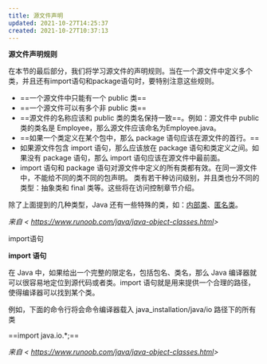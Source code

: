 ```yaml
---
title: 源文件声明
updated: 2021-10-27T14:25:37
created: 2021-10-27T10:37:13
---
```


**源文件声明规则**

在本节的最后部分，我们将学习源文件的声明规则。当在一个源文件中定义多个类，并且还有import语句和package语句时，要特别注意这些规则。
- ==一个源文件中只能有一个 public 类==
- ==一个源文件可以有多个非 public 类==
- ==源文件的名称应该和 public 类的类名保持一致==。例如：源文件中 public 类的类名是 Employee，那么源文件应该命名为Employee.java。
- ==如果一个类定义在某个包中，那么 package 语句应该在源文件的首行。==
- 如果源文件包含 import 语句，那么应该放在 package 语句和类定义之间。如果没有 package 语句，那么 import 语句应该在源文件中最前面。
- import 语句和 package 语句对源文件中定义的所有类都有效。在同一源文件中，不能给不同的类不同的包声明。
类有若干种访问级别，并且类也分不同的类型：抽象类和 final 类等。这些将在访问控制章节介绍。

除了上面提到的几种类型，Java 还有一些特殊的类，如：[内部类](https://www.runoob.com/java/java-inner-class.html)、[匿名类](https://www.runoob.com/java/java-anonymous-class.html)。

*来自 \< <https://www.runoob.com/java/java-object-classes.html>\>*

import语句

**import 语句**

在 Java 中，如果给出一个完整的限定名，包括包名、类名，那么 Java 编译器就可以很容易地定位到源代码或者类。import 语句就是用来提供一个合理的路径，使得编译器可以找到某个类。

例如，下面的命令行将会命令编译器载入 java_installation/java/io 路径下的所有类

==import java.io.\*;==

*来自 \< <https://www.runoob.com/java/java-object-classes.html>\>*

